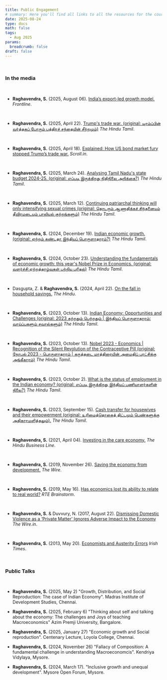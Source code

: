 ```yaml
---
title: Public Engagement
# summary: Here you'll find all links to all the resources for the course!
date: 2025-08-24
type: docs
math: false
tags:
  - Aug 2025
params:
  breadcrumb: false
draft: false
---
```


<br>

### In the media

<br>


- **Raghavendra, S.** (2025, August 06). [India’s export-led growth model.](https://www.hindutamil.in/news/opinion/columns/1359009-trumps-trade-war-and-stock-markets-fury-explained.html) _Frontline_.
<br>

- **Raghavendra, S.** (2025, April 22). [Trump's trade war. (original: டிரம்ப்பின் வர்த்தகப் போரும் பத்திரச் சந்தையின் சீற்றமும்)](https://www.hindutamil.in/news/opinion/columns/1359009-trumps-trade-war-and-stock-markets-fury-explained.html) _The Hindu Tamil_.
<br>


- **Raghavendra, S.** (2025, April 18). [Explained: How US bond market fury stopped Trump’s trade war.](https://scroll.in/article/1081454/how-us-bond-market-fury-stopped-trumps-trade-war) _Scroll.in_.
<br>


- **Raghavendra, S.** (2025, March 24). [Analysing Tamil Nadu's state budget 2024-25. (original: எப்படி இருக்கிறது நிதிநிலை அறிக்கை?)](https://www.hindutamil.in/news/opinion/columns/1355479-about-financial-statement-was-explained.html) _The Hindu Tamil_.
<br>


- **Raghavendra, S.** (2025, March 12). [Continuing patriarchal thinking will only intensifying sexual crimes (original: தொடரும் ஆணாதிக்கச் சிந்தனையும் தீவிரமடையும் பாலியல் குற்றங்களும்)](https://www.hindutamil.in/news/opinion/columns/1214087-continuing-patriarchy-and-escalating-sex-crimes.html) _The Hindu Tamil_.
<br>

- **Raghavendra, S.** (2024, December 19). [Indian economic growth. (original: ஏற்றம் கண்டதா இந்தியப் பொருளாதாரம்?)](https://www.hindutamil.in/news/opinion/columns/1343863-about-indian-economy-in-2024-was-explained.html#google_vignette) _The Hindu Tamil_.
<br>


- **Raghavendra, S.** (2024, October 23). [Understanding the fundamentals of economic growth: this year's Nobel Prize in Economics. (original: வளர்ச்சி ஏற்றத்தாழ்வுகள் பற்றிய புரிதல்)](https://www.hindutamil.in/news/opinion/columns/1329993-nobel-prize-in-economics-was-explained.html) _The Hindu Tamil_.
<br>


- Dasgupta, Z. & **Raghavendra, S.** (2024, April 22). [On the fall in household savings.](https://www.thehindu.com/business/Economy/on-the-fall-in-household-savings/article68092017.ece) _The Hindu_.
<br>


- **Raghavendra, S.** (2023, October 13). [Indian Economy: Opportunities and Challenges (original: 2023 கற்றதும் பெற்றதும் | இந்தியப் பொருளாதாரம்: வாய்ப்புகளும் சவால்களும்)](https://www.hindutamil.in/news/opinion/columns/1171304-indian-economy-opportunities-and-challenges.html
) _The Hindu Tamil_.
<br>


- **Raghavendra, S.** (2023, October 13). [Nobel 2023 - Economics | Recognition of the Silent Revolution of the Contraceptive Pill (original: நோபல் 2023 - பொருளாதாரம் | கருத்தடை மாத்திரையின் அமைதிப் புரட்சிக்கு அங்கீகாரம்)](https://www.hindutamil.in/news/opinion/columns/1132185-status-of-indian-stuff.html) _The Hindu Tamil_.
<br>


- **Raghavendra, S.** (2023, October 2). [What is the status of employment in the Indian economy? (original: எப்படி இருக்கிறது இந்தியப் பணியாளர்களின் நிலை?)](https://www.hindutamil.in/news/opinion/columns/1132185-status-of-indian-stuff.html) _The Hindu Tamil_.
<br>


- **Raghavendra, S.** (2023, September 15). [Cash transfer for housewives and their empowerment (original: உரிமைத்தொகைத் திட்டமும் பெண்களுக்கு அதிகாரமளித்தலும்).](https://www.hindutamil.in/news/opinion/columns/1123768-entitlement-scheme-and-empowerment-of-women.html) _The Hindu Tamil_.
<br>


- **Raghavendra, S.** (2021, April 04). [Investing in the care economy.](https://www.thehindubusinessline.com/opinion/investing-in-the-care-economy/article34238269.ece) _The Hindu Business Line_.
<br>


- **Raghavendra, S.** (2019, November 26). [Saving the economy from development.](https://thewire.in/economy/saving-the-economy-from-development) _The Wire_.
<br>


- **Raghavendra, S.** (2019, May 16). [Has economics lost its ability to relate to real world?](https://www.rte.ie/brainstorm/2019/0516/1049834-has-economics-lost-its-ability-to-relate-to-the-real-world/) _RTE Brainstorm_.
<br>


- **Raghavendra, S.** & Duvvury, N. (2017, August 22). [Dismissing Domestic Violence as a ‘Private Matter’ Ignores Adverse Impact to the Economy](https://thewire.in/gender/domestic-violence-women-private-matter-economy) _The Wire.in_.
<br>


- **Raghavendra, S.** (2013, May 20). [Economists and Austerity Errors](https://www.irishtimes.com/opinion/letters/economists-and-austerity-errors-1.1397745) _Irish Times_.



<br>

### Public Talks

<br>


- **Raghavendra, S.** (2025, May 2) "Growth, Distribution, and Social Reproduction: The case of Indian Economy". Madras Institute of Development Studies, Chennai.


- **Raghavendra, S.** (2025, February 6) "Thinking about self and talking about the economy: The challenges and Joys of teaching Macroeconomics" Azim Premji University, Bangalore.


- **Raghavendra, S.** (2025, January 27) "Economic growth and Social reproduction". Centenary Lecture, Loyola College, Chennai.


- **Raghavendra, S.** (2024, November 26) "Fallacy of Composition: A fundamental challenge in understanding Macroeconomcis". Kendriya Vidylaya, Mysore.

- **Raghavendra, S.** (2024, March 17). "Inclusive growth and unequal development". Mysore Open Forum, Mysore.


<br>

